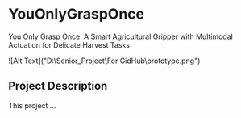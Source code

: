 # YouOnlyGraspOnce
You Only Grasp Once: A Smart Agricultural Gripper with Multimodal Actuation for Delicate Harvest Tasks

![Alt Text]("D:\Senior_Project\For GidHub\prototype.png")
## Project Description

This project ...